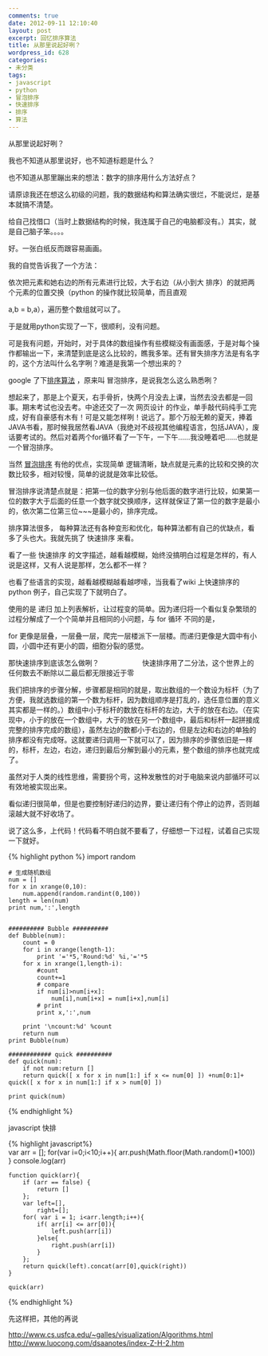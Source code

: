 ```yaml
---
comments: true
date: 2012-09-11 12:10:40
layout: post
excerpt: 回忆排序算法
title: 从那里说起好咧？
wordpress_id: 628
categories:
- 未分类
tags:
- javascript
- python
- 冒泡排序
- 快速排序
- 排序
- 算法
---
```


从那里说起好咧？

我也不知道从那里说好，也不知道标题是什么？

也不知道从那里蹦出来的想法：数字的排序用什么方法好点？

请原谅我还在想这么初级的问题，我的数据结构和算法确实很烂，不能说烂，是基本就搞不清楚。

给自己找借口（当时上数据结构的时候，我连属于自己的电脑都没有。）其实，就是自己脑子笨。。。。

好。一张白纸反而跟容易画画。

我的自觉告诉我了一个方法：

依次把元素和她右边的所有元素进行比较，大于右边（从小到大 排序）的就把两个元素的位置交换（python 的操作就比较简单，而且直观

a,b = b,a），遍历整个数组就可以了。

于是就用python实现了一下，很顺利，没有问题。

可是我有问题，开始时，对于具体的数组操作有些模糊没有画面感，于是对每个操作都输出一下，来清楚到底是这么比较的，瞧我多笨。还有冒失排序方法是有名字的，这个方法叫什么名字咧？难道是我第一个想出来的？

google 了下[排序算法](https://www.google.com.hk/webhp#hl=zh-CN&q=%E6%8E%92%E5%BA%8F&fp=1&bav=on.2,or.r_gc.r_pw.r_cp.&cad=b) ，原来叫 冒泡排序，是说我怎么这么熟悉咧？

想起来了，那是上个夏天，右手骨折，快两个月没去上课，当然去没去都是一回事。期末考试也没去考。中途还交了一次 网页设计 的作业，单手敲代码纯手工完成，好有自豪感有木有！可是又能怎样咧！说远了。那个万般无赖的夏天，捧着JAVA书看，那时候我居然看JAVA（我绝对不歧视其他编程语言，包括JAVA），废话要考试的。然后对着两个for循环看了一下午，一下午……我没睡着吧……也就是一个冒泡排序。

当然 [冒泡排序](http://zh.wikipedia.org/wiki/%E5%86%92%E6%B3%A1%E6%8E%92%E5%BA%8F) 有他的优点，实现简单 逻辑清晰，缺点就是元素的比较和交换的次数比较多，相对较慢，简单的说就是效率比较低。

冒泡排序说清楚点就是：把第一位的数字分别与他后面的数字进行比较，如果第一位的数字大于后面的任意一个数字就交换顺序，这样就保证了第一位的数字是最小的，依次第二位第三位~~~是最小的，排序完成。

排序算法很多， 每种算法还有各种变形和优化，每种算法都有自己的优缺点，看多了头也大。我就先挑了 快速排序 来看。

看了一些 快速排序 的文字描述，越看越模糊，始终没搞明白过程是怎样的，有人说是这样，又有人说是那样，怎么都不一样？

也看了些语言的实现，越看越模糊越看越啰嗦，当我看了wiki 上快速排序的 python 例子，自己实现了下就明白了。

使用的是 递归 加上列表解析，让过程变的简单。因为递归将一个看似复杂繁琐的过程分解成了一个个简单并且相同的小问题，与 for 循环 不同的是，

for 更像是层叠，一层叠一层，爬完一层楼派下一层楼。而递归更像是大圆中有小圆，小圆中还有更小的圆，细胞分裂的感觉。



那快速排序到底该怎么做咧？                      快速排序用了二分法，这个世界上的任何数去不断除以二最后都无限接近于零

我们把排序的步骤分解，步骤都是相同的就是，取出数组的一个数设为标杆（为了方便，我就选数组的第一个数为标杆，因为数组顺序是打乱的，选任意位置的意义其实都是一样的。）数组中小于标杆的数放在标杆的左边，大于的放在右边。（在实现中，小于的放在一个数组中，大于的放在另一个数组中，最后和标杆一起拼接成完整的排序完成的数组），虽然左边的数都小于右边的，但是左边和右边的单独的排序都没有完成呀。这就要递归调用一下就可以了，因为排序的步骤依旧是一样的，标杆，左边，右边，递归到最后分解到最小的元素，整个数组的排序也就完成了。

虽然对于人类的线性思维，需要拐个弯，这种发散性的对于电脑来说内部循环可以有效地被实现出来。

看似递归很简单，但是也要控制好递归的边界，要让递归有个停止的边界，否则越滚越大就不好收场了。

说了这么多，上代码！代码看不明白就不要看了，仔细想一下过程，试着自己实现一下就好。



{% highlight python %}
    import random 
    
    # 生成随机数组
    num = []
    for x in xrange(0,10):
        num.append(random.randint(0,100))
    length = len(num)
    print num,':',length
    
    
    ########## Bubble ##########
    def Bubble(num):
        count = 0
        for i in xrange(length-1):
            print '='*5,'Round:%d' %i,'='*5 
    	for x in xrange(1,length-i):
    	    #count
    	    count+=1
    	    # compare
    	    if num[i]>num[i+x]:
    	        num[i],num[i+x] = num[i+x],num[i]
    		# print
    		print x,':',num
        
        print '\ncount:%d' %count
        return num
    print Bubble(num)
    
    ############ quick ##########
    def quick(num):
        if not num:return []
        return quick([ x for x in num[1:] if x <= num[0] ]) +num[0:1]+ quick([ x for x in num[1:] if x > num[0] ])
    
    print quick(num)
{% endhighlight %}


javascript 快排

    
{% highlight javascript%}    
    var arr = [];
    for(var i=0;i<10;i++){
    	arr.push(Math.floor(Math.random()*100))
    }
    console.log(arr)
    
    function quick(arr){
    	if (arr == false) {
    		return []
    	};
    	var left=[],
    		right=[];
    	for( var i = 1; i<arr.length;i++){
    		if( arr[i] <= arr[0]){
    			left.push(arr[i])
    		}else{
    			right.push(arr[i])
    		}		
    	};
    	return quick(left).concat(arr[0],quick(right))
    }
    
    quick(arr)
{% endhighlight %}


先这样把，其他的再说

http://www.cs.usfca.edu/~galles/visualization/Algorithms.html
http://www.luocong.com/dsaanotes/index-Z-H-2.htm
